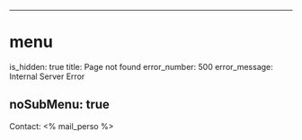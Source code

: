----- 
# menu
is_hidden: true
title: Page not found
error_number: 500
error_message: Internal Server Error

noSubMenu: true
-----
Contact: <% mail_perso %>
